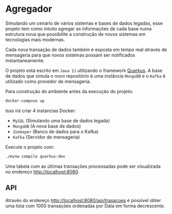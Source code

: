 # Agregador

Simulando um cenário de vários sistemas e bases de dados legadas, esse projeto tem como intuito agregar as informações 
de cada base numa estrutura nova que possibilite a construção de novos sistemas em tecnologias mais modernas.

Cada nova transação de dados também é exposta em tempo real através de mensageria para que novos sistemas possam 
ser notificados instantaneamente.

O projeto está escrito em `Java 11` utilizando o framework [Quarkus](https://quarkus.io/). A base de dados que simula 
o novo repositório é uma instância `MongoDB` e o `Kafka` é utilizado como provedor de mensageria.

Para construção do ambiente antes da execução do projeto:

```bash
docker-compose up
```

Isso irá criar 4 instancias Docker:

- `MySQL` (Simulando uma base de dados legada)
- `MongoDB` (A nova base de dados)
- `Zookeper` (Banco de dados para o Kafka)
- `Kafka` (Servidor de mensageria)

Execute o projeto com:

```bash
./mvnw compile quarkus:dev
```

Uma tabela com as últimas transações processadas pode ser visualizada no endereço 
[http://localhost:8080](http://localhost:8080).

## API

Através do endereço [http://localhost:8080/api/trasacoes](http://localhost:8080/api/trasacoes) 
é possível obter uma lista com 1000 transações ordenadas por Data em forma decrescente.
